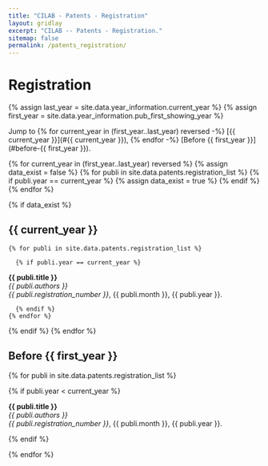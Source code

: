 ```yaml
---
title: "CILAB - Patents - Registration"
layout: gridlay
excerpt: "CILAB -- Patents - Registration."
sitemap: false
permalink: /patents_registration/
---
```


# Registration

{% assign last_year = site.data.year_information.current_year %}
{% assign first_year = site.data.year_information.pub_first_showing_year %}

Jump to
{% for current_year in (first_year..last_year) reversed -%}
[{{ current_year }}](#{{ current_year }}),
{% endfor -%}
[Before {{ first_year }}](#before-{{ first_year }}).<br />

{% for current_year in (first_year..last_year) reversed %}
  {% assign data_exist = false %}
  {% for publi in site.data.patents.registration_list %}
    {% if publi.year == current_year %}
      {% assign data_exist = true %}
    {% endif %}
  {% endfor %}

  {% if data_exist %}
## {{ current_year }}
    {% for publi in site.data.patents.registration_list %}

      {% if publi.year == current_year %}
<strong>{{ publi.title }}</strong> <br />
<em>{{ publi.authors }}</em> <br />
<em>{{ publi.registration_number }}</em>, {{ publi.month }}, {{ publi.year }}.<br />

      {% endif %}
    {% endfor %}
  {% endif %}
{% endfor %}

## Before {{ first_year }}
{% for publi in site.data.patents.registration_list %}

  {% if publi.year < current_year %}

  <strong>{{ publi.title }}</strong> <br />
  <em>{{ publi.authors }}</em> <br />
  <em>{{ publi.registration_number }}</em>, {{ publi.month }}, {{ publi.year }}.<br />

  {% endif %}

{% endfor %}
